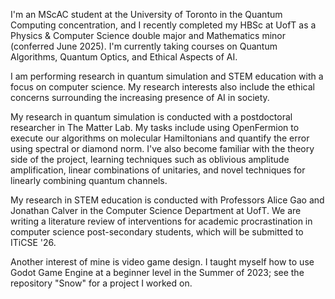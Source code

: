 I'm an MScAC student at the University of Toronto in the Quantum Computing concentration, and I recently completed my HBSc at UofT as a Physics & Computer Science double major and Mathematics minor (conferred June 2025). I'm currently taking courses on Quantum Algorithms, Quantum Optics, and Ethical Aspects of AI. 

I am performing research in quantum simulation and STEM education with a focus on computer science. My research interests also include the ethical concerns surrounding the increasing presence of AI in society.

My research in quantum simulation is conducted with a postdoctoral researcher in The Matter Lab. My tasks include using OpenFermion to execute our algorithms on molecular Hamiltonians and quantify the error using spectral or diamond norm. I've also become familiar with the theory side of the project, learning techniques such as oblivious amplitude amplification, linear combinations of unitaries, and novel techniques for linearly combining quantum channels. 

My research in STEM education is conducted with Professors Alice Gao and Jonathan Calver in the Computer Science Department at UofT. We are writing a literature review of interventions for academic procrastination in computer science post-secondary students, which will be submitted to ITiCSE '26.

Another interest of mine is video game design. I taught myself how to use Godot Game Engine at a beginner level in the Summer of 2023; see the repository "Snow" for a project I worked on.
